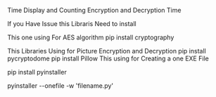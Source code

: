 
Time 
Display and Counting Encryption and Decryption Time


If you Have Issue this Libraris Need to install  

This one using For AES algorithm 
pip install cryptography

This Libraries Using for Picture Encryption and Decryption 
pip install pycryptodome
pip install Pillow
This using for Creating a one EXE File

pip install pyinstaller

pyinstaller --onefile -w 'filename.py'
